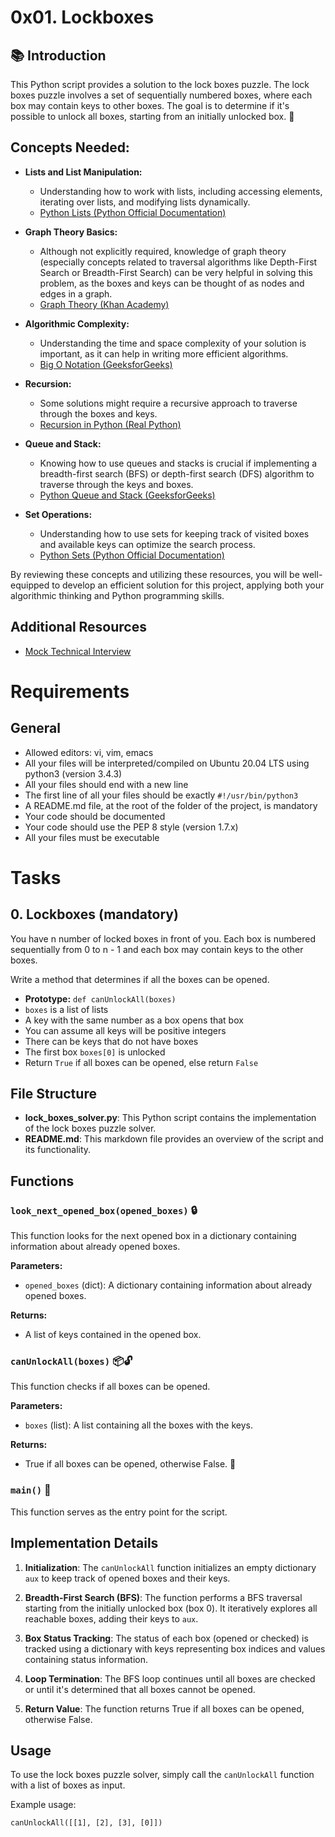 # 0x01. Lockboxes

## 📚 Introduction
This Python script provides a solution to the lock boxes puzzle. The lock boxes
puzzle involves a set of sequentially numbered boxes, where each box may
contain keys to other boxes. The goal is to determine if it's possible to
unlock all boxes, starting from an initially unlocked box. 🧩

## Concepts Needed:
- **Lists and List Manipulation:**
    - Understanding how to work with lists, including accessing elements,
iterating over lists, and modifying lists dynamically.
    - [Python Lists (Python Official Documentation)](https://docs.python.org/3/tutorial/datastructures.html)

- **Graph Theory Basics:**
    - Although not explicitly required, knowledge of graph theory (especially
concepts related to traversal algorithms like Depth-First Search or
Breadth-First Search) can be very helpful in solving this problem, as the boxes
and keys can be thought of as nodes and edges in a graph.
    - [Graph Theory (Khan Academy)](https://www.khanacademy.org/computing/computer-science/algorithms)

- **Algorithmic Complexity:**
    - Understanding the time and space complexity of your solution is
important, as it can help in writing more efficient algorithms.
    - [Big O Notation (GeeksforGeeks)](https://www.geeksforgeeks.org/analysis-algorithms-big-o-analysis/)

- **Recursion:**
    - Some solutions might require a recursive approach to traverse through the
boxes and keys.
    - [Recursion in Python (Real Python)](https://realpython.com/python-thinking-recursively/)

- **Queue and Stack:**
    - Knowing how to use queues and stacks is crucial if implementing a
breadth-first search (BFS) or depth-first search (DFS) algorithm to traverse
through the keys and boxes.
    - [Python Queue and Stack (GeeksforGeeks)](https://www.geeksforgeeks.org/queue-in-python/)

- **Set Operations:**
    - Understanding how to use sets for keeping track of visited boxes and
available keys can optimize the search process.
    - [Python Sets (Python Official Documentation)](https://docs.python.org/3/tutorial/datastructures.html)

By reviewing these concepts and utilizing these resources, you will be
well-equipped to develop an efficient solution for this project, applying both
your algorithmic thinking and Python programming skills.

## Additional Resources
- [Mock Technical Interview](https://www.mockinterview.co/)

# Requirements
## General
- Allowed editors: vi, vim, emacs
- All your files will be interpreted/compiled on Ubuntu 20.04 LTS using python3
(version 3.4.3)
- All your files should end with a new line
- The first line of all your files should be exactly `#!/usr/bin/python3`
- A README.md file, at the root of the folder of the project, is mandatory
- Your code should be documented
- Your code should use the PEP 8 style (version 1.7.x)
- All your files must be executable

# Tasks
## 0. Lockboxes (mandatory)

You have n number of locked boxes in front of you. Each box is numbered
sequentially from 0 to n - 1 and each box may contain keys to the other boxes.

Write a method that determines if all the boxes can be opened.

- **Prototype:** `def canUnlockAll(boxes)`
- `boxes` is a list of lists
- A key with the same number as a box opens that box
- You can assume all keys will be positive integers
- There can be keys that do not have boxes
- The first box `boxes[0]` is unlocked
- Return `True` if all boxes can be opened, else return `False`

## File Structure
- **lock_boxes_solver.py**: This Python script contains the implementation of
the lock boxes puzzle solver.
- **README.md**: This markdown file provides an overview of the script and its
functionality.

## Functions

### `look_next_opened_box(opened_boxes)` 🔒
This function looks for the next opened box in a dictionary containing
information about already opened boxes.

**Parameters:**
- `opened_boxes` (dict): A dictionary containing information about already
opened boxes.

**Returns:**
- A list of keys contained in the opened box.

### `canUnlockAll(boxes)` 📦🔓
This function checks if all boxes can be opened.

**Parameters:**
- `boxes` (list): A list containing all the boxes with the keys.

**Returns:**
- True if all boxes can be opened, otherwise False. 🎉

### `main()` 🚀
This function serves as the entry point for the script.

## Implementation Details

1. **Initialization**: The `canUnlockAll` function initializes an empty
dictionary `aux` to keep track of opened boxes and their keys.

2. **Breadth-First Search (BFS)**: The function performs a BFS traversal
starting from the initially unlocked box (box 0). It iteratively explores all reachable boxes, adding their keys to `aux`.

3. **Box Status Tracking**: The status of each box (opened or checked) is
tracked using a dictionary with keys representing box indices and values
containing status information.

4. **Loop Termination**: The BFS loop continues until all boxes are checked or
until it's determined that all boxes cannot be opened.

5. **Return Value**: The function returns True if all boxes can be opened,
otherwise False.

## Usage
To use the lock boxes puzzle solver, simply call the `canUnlockAll` function
with a list of boxes as input.

Example usage:
```
canUnlockAll([[1], [2], [3], [0]])
```


